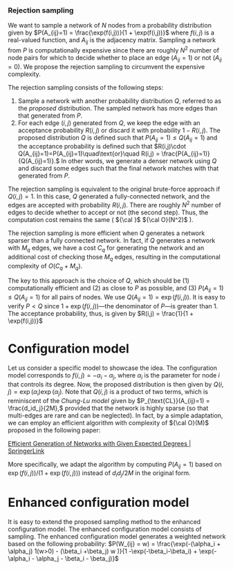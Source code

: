 ### Rejection sampling


We want to sample a network of $N$ nodes from a probability distribution given by $P(A_{ij}=1) = \frac{\exp(f(i,j))}{1 + \exp(f(i,j))}$ where $f(i,j)$ is a real-valued function, and $A_{ij}$ is the adjacency matrix. Sampling a network from $P$ is computationally expensive since there are roughly $N^2$ number of node pairs for which to decide whether to place an edge ($A_{ij}=1$) or not ($A_{ij}=0$). We propose the rejection sampling to circumvent the expensive complexity.

The rejection sampling consists of the following steps:
1. Sample a network with another probability distribution $Q$, referred to as the *proposed* distribution. The sampled network has more edges than that generated from $P$.
2. For each edge $(i,j)$ generated from $Q$, we keep the edge with an acceptance probability $R(i,j)$ or discard it with probability $1-R(i,j)$.
The proposed distribution $Q$ is defined such that $P(A_{ij}=1) \leq Q(A_{ij}=1)$ and the acceptance probability is defined such that $R(i,j)\cdot Q(A_{ij}=1)=P(A_{ij}=1)\quad\text{or}\quad R(i,j) = \frac{P(A_{ij}=1)}{Q(A_{ij}=1)}.$
In other words, we generate a denser network using $Q$ and discard some edges such that the final network matches with that generated from $P$.

The rejection sampling is equivalent to the original brute-force approach if $Q(i,j)=1$. In this case, $Q$ generated a fully-connected network, and the edges are accepted with probability $R(i,j)$. There are roughly $N^2$ number of edges to decide whether to accept or not (the second step). Thus, the computation cost remains the same ( ${\cal }$ ${\cal O}(N^2)$ ).

The rejection sampling is more efficient when $Q$ generates a network sparser than a fully connected network. In fact, if $Q$ generates a network with $M_q$ edges, we have a cost $C_q$ for generating the network and an additional cost of checking those $M_q$ edges, resulting in the computational complexity of $O(C_q + M_q)$.


The key to this approach is the choice of $Q$, which should be (1) computationally efficient and (2) as close to $P$ as possible, and (3) $P(A_{ij}=1) \leq Q(A_{ij}=1)$ for all pairs of nodes. We use
$Q(A_{ij}=1) = \exp(f(i,j)).$
It is easy to verify $P < Q$ since $1 + \exp(f(i,j))$—the denominator of $P$—is greater than 1. The acceptance probability, thus, is given by
$R(i,j) = \frac{1}{1 + \exp(f(i,j))}$
# Configuration model

Let us consider a specific model to showcase the idea. The configuration model corresponds to
$f(i,j) = -\alpha_i - \alpha_j,$
where $\alpha_i$ is the parameter for node $i$ that controls its degree. Now, the proposed distribution is then given by
$Q(i,j) = \exp(\alpha_i)\exp(\alpha_j).$
Note that $Q(i,j)$ is a product of two terms, which is reminiscent of the *Chung-Lu model* given by
$P_{\text{CL}}(A_{ij}=1) = \frac{d_id_j}{2M},$
provided that the network is highly sparse (so that multi-edges are rare and can be neglected). In fact, by a simple adaptation, we can employ an efficient algorithm with complexity of ${\cal O}(M)$ proposed in the following paper:

[Efficient Generation of Networks with Given Expected Degrees | SpringerLink](https://link.springer.com/chapter/10.1007/978-3-642-21286-4_10)

More specifically, we adapt the algorithm by computing $P(A_{ij}=1)$ based on $\exp(f(i,j)) /(1 + \exp(f(i,j)))$ instead of $d_id_j/2M$ in the original form.

# Enhanced configuration model

It is easy to extend the proposed sampling method to the enhanced configuration model. The enhanced configuration model consists of sampling. The enhanced configuration model generates a weighted network based on the following probability:
$P(W_{ij} = w) = \frac{\exp(-(\alpha_i + \alpha_j) 1(w>0) - (\beta_i +\beta_j) w )}{1 -\exp(-\beta_i-\beta_i) + \exp(-\alpha_i - \alpha_j - \beta_i - \beta_j)}$
